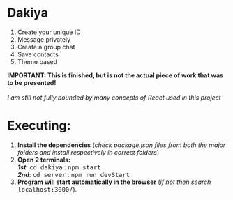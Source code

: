 # Dakiya
1. Create your unique ID
2. Message privately
3. Create a group chat
4. Save contacts
5. Theme based

**IMPORTANT: This is finished, but is not the actual piece of work that was to be presented!**
<br><br>
*I am still not fully bounded by many concepts of React used in this project*

# Executing:
1. **Install the dependencies** (*check package.json files from both the major folders and install respectively in correct folders*)
2. **Open 2 terminals:** <br> ***1st***: <kbd>cd dakiya</kbd> : <kbd>npm start</kbd> <br> ***2nd***: <kbd>cd server</kbd> : <kbd>npm run devStart</kbd>
3. **Program will start automatically in the browser** (*if not then search* <kbd>localhost:3000/</kbd>).
